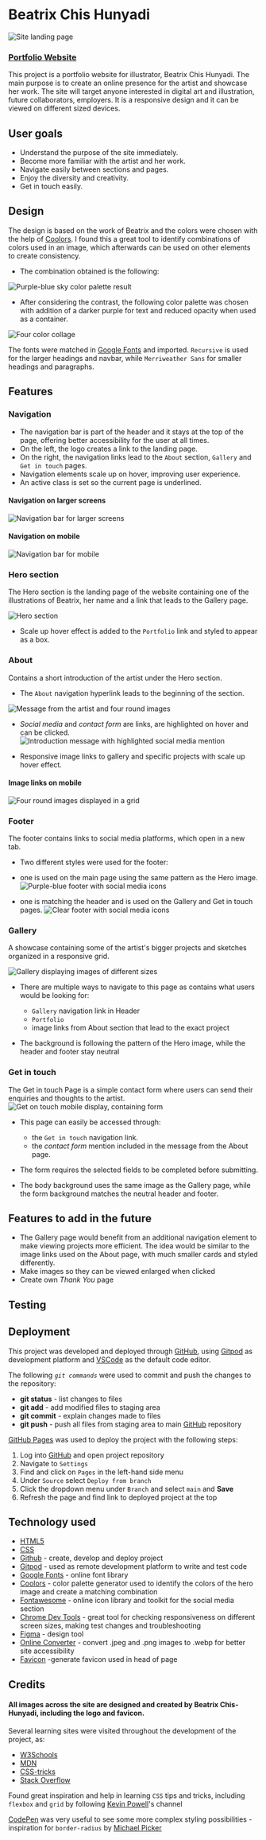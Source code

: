 # Beatrix Chis Hunyadi

![Site landing page](assets/readme/responsive.jpg)
### [**Portfolio Website**](https://noemichis.github.io/beatrix-ch-portfoliowebsite/)


This project is a portfolio website for illustrator, Beatrix Chis Hunyadi. The main purpose is to create an online presence for the artist and showcase her work. The site will target anyone interested in digital art and illustration, future collaborators, employers. It is a responsive design and it can be viewed on different sized devices.


## User goals 
- Understand the purpose of the site immediately.
- Become more familiar with the artist and her work.
- Navigate easily between sections and pages.
- Enjoy the diversity and creativity.
- Get in touch easily.

## Design

The design is based on the work of Beatrix and the colors were chosen with the help of [Coolors](https://coolors.co). I found this a great tool to identify combinations of colors used in an image, which afterwards can be used on other elements to create consistency.

- The combination obtained is the following:

![Purple-blue sky color palette result](assets/readme/image-palette.jpg)

- After considering the contrast, the following color palette was chosen with addition of a darker purple for text and reduced opacity when used as a container.  

![Four color collage](assets/readme/project-palette.png)


The fonts were matched in [Google Fonts](http://fonts.google.com) and imported. `Recursive` is used for the larger headings and navbar, while `Merriweather Sans` for smaller headings and paragraphs. 


## Features

### Navigation
- The navigation bar is part of the header and it stays at the top of the page, offering better accessibility for the user at all times.
- On the left, the logo creates a link to the landing page. 
- On the right, the navigation links lead to the `About` section, `Gallery` and `Get in touch` pages.
- Navigation elements scale up on hover, improving user experience.
- An active class is set so the current page is underlined.  

#### Navigation on larger screens
![Navigation bar for larger screens](assets/readme/nav-desktop.jpg) 
#### Navigation on mobile
![Navigation bar for mobile](assets/readme/nav-mobile.jpg)

### Hero section
The Hero section is the landing page of the website containing one of the illustrations of Beatrix, her name and a link that leads to the Gallery page.

![Hero section](assets/readme/hero.jpg)

- Scale up hover effect is added to the `Portfolio` link and styled to appear as a box.

### About

Contains a short introduction of the artist under the Hero section.
- The `About` navigation hyperlink leads to the beginning of the section.

![Message from the artist and four round images](assets/readme/about.jpg) 

- *Social media* and *contact form* are links, are highlighted on hover and can be clicked.
![Introduction message with highlighted social media mention](assets/readme/message-hover.jpg)

- Responsive image links to gallery and specific projects with scale up hover effect.

#### Image links on mobile
![Four round images displayed in a grid](assets/readme/image-links.jpg)

### Footer

The footer contains links to social media platforms, which open in a new tab.

- Two different styles were used for the footer: 

- one is used on the main page using the same pattern as the Hero image.
![Purple-blue footer with social media icons](assets/readme/footer-index.jpg)   
- one is matching the header and is used on the Gallery and Get in touch pages.
![Clear footer with social media icons](assets/readme/footer-second.jpg) 

### Gallery

A showcase containing some of the artist's bigger projects and sketches organized in a responsive grid.

![Gallery displaying images of different sizes](assets/readme/gallery.jpg)

- There are multiple ways to navigate to this page as contains what users would be looking for:
    - `Gallery` navigation link in Header
    - `Portfolio`
    - image links from About section that lead to the exact project

- The background is following the pattern of the Hero image, while the header and footer stay neutral

### Get in touch

The Get in touch Page is a simple contact form where users can send their enquiries and thoughts to the artist.
![Get on touch mobile display, containing form](assets/readme/get-in-touch.jpg)

- This page can easily be accessed through:
    - the `Get in touch` navigation link. 
    - the *contact form* mention included in the message from the About page.
     
- The form requires the selected fields to be completed before submitting. 
- The body background uses the same image as the Gallery page, while the form background matches the neutral header and footer. 

## Features to add in the future

- The Gallery page would benefit from an additional navigation element to make viewing projects more efficient. The idea would be similar to the image links used on the About page, with much smaller cards and styled differently. 
- Make images so they can be viewed enlarged when clicked
- Create own *Thank You* page  

## Testing

## Deployment

This project was developed and deployed through [GitHub](https://github.com), using [Gitpod](https://gitpod.io) as development platform and [VSCode](https://code.visualstudio.com/) as the default code editor. 

The following *`git commands`* were used to commit and push the changes to the repository: 
- **git status** - list changes to files
- **git add** - add modified files to staging  area
- **git commit** - explain changes made to files
- **git push**  - push all files from staging area to main [GitHub](https://github.com) repository

[GitHub Pages](https://pages.github.com/) was used to deploy the project with the following steps:
1. Log into [GitHub](https://github.com) and open project repository
3. Navigate to `Settings`
4. Find and click on `Pages` in the left-hand side menu
5. Under `Source` select `Deploy from branch` 
6. Click the dropdown menu under `Branch` and select `main` and **Save**
8. Refresh the page and find link to deployed project at the top

## Technology used

- [HTML5](https://en.wikipedia.org/wiki/HTML5)
- [CSS](https://en.wikipedia.org/wiki/CSS)
- [Github](https://github.com) - create, develop and deploy project
- [Gitpod](https://gitpod.io) - used as remote development platform to write and test code
- [Google Fonts](http://fonts.google.com) - online font library 
- [Coolors](https://coolors.co) - color palette generator used to identify the colors of the hero image and create a matching combination
- [Fontawesome](https://fontawesome.com) - online icon library and toolkit for the social media section
- [Chrome Dev Tools](https://developer.chrome.com/docs/devtools) - great tool for checking responsiveness on different screen sizes, making test changes and troubleshooting 
- [Figma](https://www.figma.com) - design tool 
- [Online Converter](https://www.online-convert.com/) - convert .jpeg and .png images to .webp for better site accessibility
- [Favicon](https://favicon.io/) -generate favicon used in head of page

## Credits
#### All images across the site are designed and created by **Beatrix Chis-Hunyadi**, including the logo and favicon. 

Several learning sites were visited throughout the development of the project, as:
- [W3Schools](https://www.w3schools.com)
- [MDN](https://developer.mozilla.org/en-US/) 
- [CSS-tricks](https://css-tricks) 
- [Stack Overflow](https://stackoverflow.com/)

Found great inspiration and help in learning `CSS` tips and tricks, including `flexbox` and `grid` by following [Kevin Powell](https://www.youtube.com/@KevinPowell/featured)'s channel

[CodePen](https://codepen.io) was very useful to see some more complex styling possibilities - inspiration for `border-radius` by [Michael Picker](https://codepen.io/mp/pen/kBEeKw)

